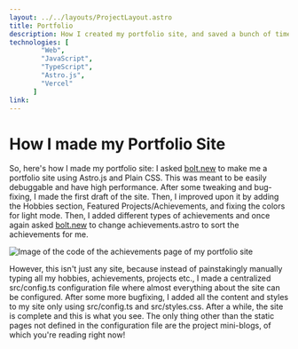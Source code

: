 ```yaml
---
layout: ../../layouts/ProjectLayout.astro
title: Portfolio
description: How I created my portfolio site, and saved a bunch of time while doing it!.
technologies: [
        "Web",  
        "JavaScript", 
        "TypeScript", 
        "Astro.js", 
        "Vercel"
      ]
link: 
---
```


# How I made my Portfolio Site
So, here's how I made my portfolio site:
I asked <a href="https://bolt.new">bolt.new</a> to make me a portfolio site using Astro.js and Plain CSS. This was meant to be easily debuggable and have high performance. After some tweaking and bug-fixing, I made the first draft of the site. Then, I improved upon it  by adding the Hobbies section, Featured Projects/Achievements, and fixing the colors for light mode. Then, I added different types of achievements and once again asked <a href="https://bolt.new">bolt.new</a> to change achievements.astro to sort the achievements for me.

![Image of the code of the achievements page of my portfolio site](/portfolio.png)

However, this isn't just any site, because instead of painstakingly manually typing all my hobbies, achievements, projects etc., I made a centralized src/config.ts configuration file where almost everything about the site can be configured. After some more bugfixing, I added all the content and styles to my site only using src/config.ts and src/styles.css. After a while, the site is complete and this is what you see. The only thing other than the static pages not defined in the configuration file are the project mini-blogs, of which you're reading right now!